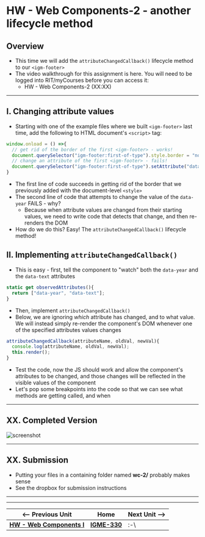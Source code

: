 # HW - Web Components-2 - another lifecycle method

## Overview
- This time we will add the `attributeChangedCallback()` lifecycle method to our `<igm-footer>`
- The video walkthrough for this assignment is here. You will need to be logged into RIT/myCourses before you can access it:
  - HW - Web Components-2 (XX:XX)

<hr>

## I. Changing attribute values

- Starting with one of the example files where we built `<igm-footer>` last time, add the following to HTML document's `<script>` tag:

```js
window.onload = () =>{
  // get rid of the border of the first <igm-footer> - works!
  document.querySelector("igm-footer:first-of-type").style.border = "none";
  // change an attribute of the first <igm-footer> - fails!
  document.querySelector("igm-footer:first-of-type").setAttribute("data-year",1066);
}
```

- The first line of code succeeds in getting rid of the border that we previously added with the document-level `<style>`
- The second line of code that attempts to change the value of the `data-year` FAILS - why?
  - Because when attribute values are changed from their starting values, we need to write code that detects that change, and then re-renders the DOM
- How do we do this? Easy! The `attributeChangedCallback()` lifecycle method!

## II. Implementing `attributeChangedCallback()`

- This is easy - first, tell the component to "watch" both the `data-year` and the `data-text` attributes

```js
static get observedAttributes(){
  return ["data-year", "data-text"];
}
```

- Then, implement `attributeChangedCallback()`
- Below, we are ignoring *which* attribute has changed, and to what value. We will instead simply re-render the component's DOM whenever one of the specified attributes values changes

```js
attributeChangedCallback(attributeName, oldVal, newVal){
  console.log(attributeName, oldVal, newVal);
  this.render();
}
```

- Test the code, now the JS should work and allow the component's attributes to be changed, and those changes will be reflected in the visible values of the component
- Let's pop some breakpoints into the code so that we can see what methods are getting called, and when

<hr>

## XX. Completed Version

![screenshot](_images/_web-components/HW-wc-XX.png)

<hr>

## XX. Submission

- Putting your files in a containing folder named  **wc-2/** probably makes sense
- See the dropbox for submission instructions

<hr><hr>

| <-- Previous Unit | Home | Next Unit -->
| --- | --- | --- 
|  [**HW - Web Components I**](HW-wc-1.md)  |  [**IGME-330**](../README.md) | :-\
